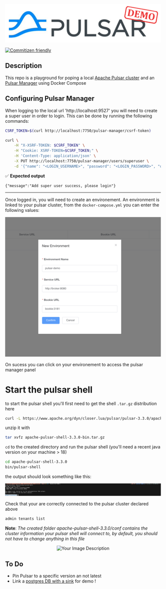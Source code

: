 <p align="center">
  <img src="/img/pulsar-demo.png" alt="pulsar logo">
</p>

[![Commitizen friendly](https://img.shields.io/badge/commitizen-friendly-brightgreen.svg)](http://commitizen.github.io/cz-cli/)

## Description

This repo is a playground for poping a local [Apache Pulsar cluster](https://pulsar.apache.org/) and an [Pulsar Manager](https://github.com/apache/pulsar-manager) using Docker Compose


## Configuring Pulsar Manager

When logging to the local url 'http://localhost:9527' you will need to create a super user in order to login. This can be done by running the following commands:
```bash
CSRF_TOKEN=$(curl http://localhost:7750/pulsar-manager/csrf-token) 
```
```bash
curl \
    -H "X-XSRF-TOKEN: $CSRF_TOKEN" \
    -H "Cookie: XSRF-TOKEN=$CSRF_TOKEN;" \
    -H 'Content-Type: application/json' \
    -X PUT http://localhost:7750/pulsar-manager/users/superuser \
    -d '{"name": "<LOGIN_USERNAME>", "password": "<LOGIN_PASSWORD>", "description": "test", "email": "username@test.org"}'
```

:white_check_mark: **Expected output**
```
{"message":"Add super user success, please login"}
```

-------

Once logged in, you will need to create an environement. An environment is linked to your pulsar cluster, from the `docker-compose.yml` you can enter the following values:

<p align="center">
  <img src="/img/pulsar_manager_login_params.png" alt="Your Image Description">
</p>

On sucess you can click on your environement to access the pulsar manager panel


# Start the pulsar shell

to start the pulsar shell you'll first need to get the shell `.tar.gz` distribution here
```bash
curl -L https://www.apache.org/dyn/closer.lua/pulsar/pulsar-3.3.0/apache-pulsar-shell-3.3.0-bin.tar.gz\?action\=download -o apache-pulsar-shell-3.3.0-bin.tar.gz
```

unzip it with
```bash
tar xvfz apache-pulsar-shell-3.3.0-bin.tar.gz 
```

`cd` to the created directory and run the pulsar shell (you'll need a recent java version on your machine > 18)

```bash
cd apache-pulsar-shell-3.3.0
bin/pulsar-shell
```

the output should look something like this:
<p align="center">
  <img src="/img/pulsar-shell-live.png" alt="Your Image Description">
</p>

Check that your are correctly connected to the pulsar cluster declared above
```bash
admin tenants list
````
**Note**: _The created folder apache-pulsar-shell-3.3.0/conf contains the cluster information your pulsar shell will connect to, by default, you should not have to change anything in this file_

<p align="center">
  <img src="/img/pulsar-shell-tenant-list.png" alt="Your Image Description">
</p>


## To Do

- Pin Pulsar to a specific version an not latest
- Link a [postgres DB with a sink](https://pulsar.apache.org/docs/next/io-jdbc-sink/) for demo !